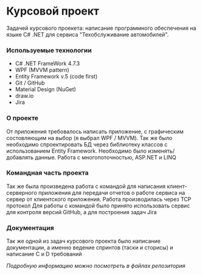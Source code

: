 # Курсовой проект

Задачей курсового проекета: написание программного обеспечения на языке C# .NET для сервиса "Техобслуживание автомобилей".

### Используемые технологии
* С# .NET FrameWork 4.7.3
* WPF (MVVM pattern)
* Entity Framework v.5 (code first)
* Git / GitHub
* Material Design (NuGet)
* draw.io
* Jira

### О проекте

От приложения требовалось написать приложение, с графическим состовляющим на выбор (я выбрал WPF / MVVM). Так же было необходимо спроектировать БД через библиотеку классов с использованием Entity Framework.
Необходимо было изменять/добавлять данные. Работа с многопоточностью, ASP.NET и LINQ

### Командная часть проекта

Так же была произведена работа с командой для написания клиент-серверного приложения для передачи отчетов о работе сервиса на сервер от клиентского приложения. Работа производилась через TCP протокол
Для работы с командой было принято использовать сервис для контроля версий GitHub, а для построения задач Jira

### Документация

Так же одной из задач курсового проекта было написание документации, а именно ведение спринтов (таски и сторисы) и написание C и D требований

_Подробную информацию можно посмотреть в файлах репозитория_
